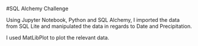 #SQL Alchemy Challenge

Using Jupyter Notebook, Python and SQL Alchemy, I imported the data from SQL Lite and manipulated the data in regards to Date and Precipitation.

I used MatLibPlot to plot the relevant data.
